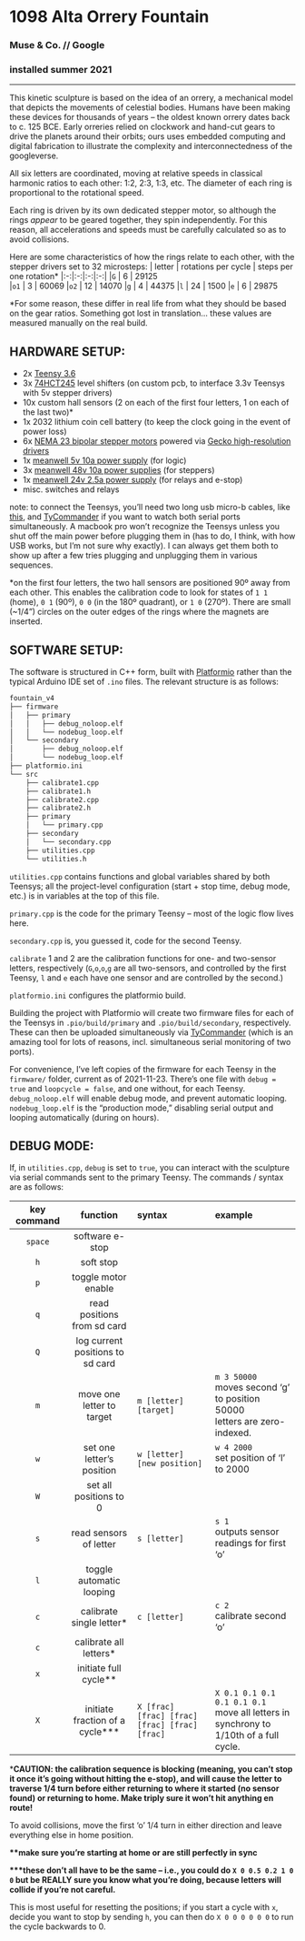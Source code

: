 # 1098 Alta Orrery Fountain
### Muse & Co. //  Google
### installed summer 2021
---
This kinetic sculpture is based on the idea of an orrery, a mechanical model that depicts the movements of celestial bodies. Humans have been making these devices for thousands of years – the oldest known orrery dates back to c. 125 BCE. Early orreries relied on clockwork and hand-cut gears to drive the planets around their orbits; ours uses embedded computing and digital fabrication to illustrate the complexity and interconnectedness of the googleverse.

All six letters are coordinated, moving at relative speeds in classical harmonic ratios to each other: 1:2, 2:3, 1:3, etc. The diameter of each ring is proportional to the rotational speed.

Each ring is driven by its own dedicated stepper motor, so although the rings _appear_ to be geared together, they spin independently. For this reason, all accelerations and speeds must be carefully calculated so as to avoid collisions.

Here are some characteristics of how the rings relate to each other, with the stepper drivers set to 32 microsteps:
| letter  | rotations per cycle | steps per one rotation*
|:-:|:-:|:-:|:-:|
|`G` | 6 | 29125								
|`o1` | 3 | 60069
|`o2` | 12 | 14070
|`g` | 4 | 44375
|`l` | 24 | 1500
|`e` | 6 | 29875

*For some reason, these differ in real life from what they should be based on the gear ratios. Something got lost in translation… these values are measured manually on the real build.


## HARDWARE SETUP:
- 2x [Teensy 3.6](https://www.pjrc.com/store/teensy36.html)
- 3x [74HCT245](https://www.digikey.com/en/products/detail/texas-instruments/SN74HCT245N/277258) level shifters (on custom pcb, to interface 3.3v Teensys with 5v stepper drivers)
- 10x custom hall sensors (2 on each of the first four letters, 1 on each of the last two)*
- 1x 2032 lithium coin cell battery (to keep the clock going in the event of power loss)
- 6x [NEMA 23 bipolar stepper motors](https://www.amazon.com/gp/product/B00PNEPW4C) powered via [Gecko high-resolution drivers](https://www.geckodrive.com/gr214v-bulletproof-high-resolution-stepper-drive.html)
- 1x [meanwell 5v 10a power supply](https://www.jameco.com/z/MDR-60-5-MEAN-WELL-AC-to-DC-DIN-Rail-Power-Supply-5-Volt-10-Amp-50-Watt_1943449.html) (for logic)
- 3x [meanwell 48v 10a power supplies](https://www.digikey.com/en/products/detail/mean-well-usa-inc/NDR-480-48/7705225) (for steppers)
- 1x [meanwell 24v 2.5a power supply](https://www.digikey.com/en/products/detail/mean-well-usa-inc/MDR-60-24/7705073) (for relays and e-stop)
- misc. switches and relays

note: to connect the Teensys, you’ll need two long usb micro-b cables, like [this](https://www.amazon.com/TetherPro-USB-C-Micro-B-Visibility-Orange/dp/B0794FX9DB/), and [TyCommander](https://github.com/Koromix/tytools) if you want to watch both serial ports simultaneously. A macbook pro won’t recognize the Teensys unless you shut off the main power before plugging them in (has to do, I think, with how USB works, but I’m not sure why exactly). I can always get them both to show up after a few tries plugging and unplugging them in various sequences.

*on the first four letters, the two hall sensors are positioned 90º away from each other. This enables the calibration code to look for states of `1 1` (home), `0 1` (90º), `0 0` (in the 180º quadrant), or `1 0` (270º). There are small (~1/4”) circles on the outer edges of the rings where the magnets are inserted.


## SOFTWARE SETUP:
The software is structured in C++ form, built with [Platformio](https://platformio.org/) rather than the typical Arduino IDE set of `.ino` files. The relevant structure is as follows:
```bash
fountain_v4
├── firmware
│   ├── primary
│   │   ├── debug_noloop.elf
│   │   └── nodebug_loop.elf
│   └── secondary
│       ├── debug_noloop.elf
│       └── nodebug_loop.elf
├── platformio.ini
└── src
    ├── calibrate1.cpp
    ├── calibrate1.h
    ├── calibrate2.cpp
    ├── calibrate2.h
    ├── primary
    │   └── primary.cpp
    ├── secondary
    │   └── secondary.cpp
    ├── utilities.cpp
    └── utilities.h
```

`utilities.cpp` contains functions and global variables shared by both Teensys; all the project-level configuration (start + stop time, debug mode, etc.) is in variables at the top of this file.

`primary.cpp` is the code for the primary Teensy – most of the logic flow lives here.

`secondary.cpp` is, you guessed it, code for the second Teensy.

`calibrate` 1 and 2 are the calibration functions for one- and two-sensor letters, respectively (`G`,`o`,`o`,`g` are all two-sensors, and controlled by the first Teensy, `l` and `e` each have one sensor and are controlled by the second.)

`platformio.ini` configures the platformio build.


Building the project with Platformio will create two firmware files for each of the Teensys in `.pio/build/primary` and `.pio/build/secondary`, respectively. These can then be uploaded simultaneously via [TyCommander](https://github.com/Koromix/tytools) (which is an amazing tool for lots of reasons, incl. simultaneous serial monitoring of two ports).

For convenience, I’ve left copies of the firmware for each Teensy in the `firmware/` folder, current as of 2021-11-23. There’s one file with `debug = true` and `loopcycle = false`, and one without, for each Teensy. `debug_noloop.elf` will enable debug mode, and prevent automatic looping. `nodebug_loop.elf` is the “production mode,” disabling serial output and looping automatically (during on hours).

## DEBUG MODE:
If, in `utilities.cpp`, `debug` is set to `true`, you can interact with the sculpture via serial commands sent to the primary Teensy. The commands / syntax are as follows:

| key command  | function  | syntax  | example
|:-:|:-:|:--|:--|
| `space`  | software e-stop  |   |   |
| `h`  | soft stop  |   |   |
| `p`  | toggle motor enable  |   |   |
| `q`  | read positions from sd card  |   |   |
| `Q`  | log current positions to sd card  |   |   |
| `m`  | move one letter to target  | `m [letter] [target]`  | `m 3 50000` <br />moves second ‘g’ to position 50000<br />letters are zero-indexed.  |
| `w`  | set one letter’s position  | `w [letter] [new position]`  | `w 4 2000` <br />set position of ‘l’ to 2000 |
| `W`  | set all positions to 0  |   |   |
| `s`  | read sensors of letter | `s [letter]` | `s 1` <br />outputs sensor readings for first ‘o’
| `l`  | toggle automatic looping
| `c`  | calibrate single letter* | `c [letter]` | `c 2` <br />calibrate second ‘o’<br />
| `c`  | calibrate all letters*
| `x`  | initiate full cycle**
| `X`  | initiate fraction of a cycle\*** | `X [frac] [frac] [frac] [frac] [frac] [frac]` | `X 0.1 0.1 0.1 0.1 0.1 0.1` <br />move all letters in synchrony to 1/10th of a full cycle.

***CAUTION: the calibration sequence is blocking (meaning, you can’t stop it once it’s going without hitting the e-stop), and will cause the letter to traverse 1/4 turn before either returning to where it started (no sensor found) or returning to home. Make triply sure it won’t hit anything en route!**

To avoid collisions, move the first ‘o’ 1/4 turn in either direction and leave everything else in home position.

__**make sure you’re starting at home or are still perfectly in sync__

__\***these don’t all have to be the same – i.e., you could do `X 0 0.5 0.2 1 0 0` but be REALLY sure you know what you’re doing, because letters will collide if you’re not careful.__ 

This is most useful for resetting the positions; if you start a cycle with `x`, decide you want to stop by sending `h`, you can then do `X 0 0 0 0 0 0` to run the cycle backwards to 0.
